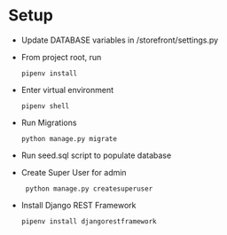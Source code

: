 # Setup

* Update DATABASE variables in /storefront/settings.py


* From project root, run 

    ```pipenv install```


* Enter virtual environment

    ```pipenv shell```


* Run Migrations

    ```python manage.py migrate```


* Run seed.sql script to populate database


* Create Super User for admin

    ``` python manage.py createsuperuser```

* Install Django REST Framework

  ```pipenv install djangorestframework```